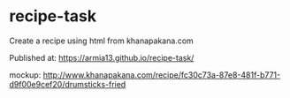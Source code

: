 # recipe-task
Create a recipe using html from khanapakana.com

Published at: https://armia13.github.io/recipe-task/

mockup: http://www.khanapakana.com/recipe/fc30c73a-87e8-481f-b771-d9f00e9cef20/drumsticks-fried
